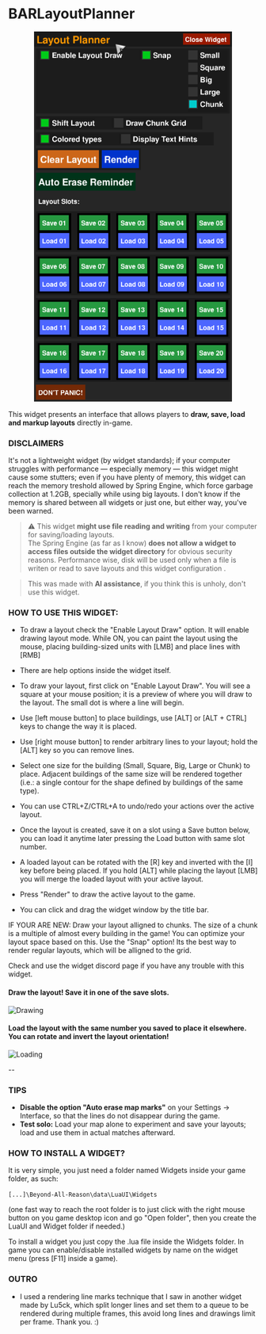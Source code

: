 # BARLayoutPlanner

<p align="center">
  <img src="images/gui.png" width="400" alt="GUI">
</p>

This widget presents an interface that allows players to **draw, save, load and markup layouts** directly in-game.


### DISCLAIMERS
It's not a lightweight widget (by widget standards); if your computer struggles with performance — especially memory — this widget might cause some stutters; even if you have plenty of memory, this widget can reach the memory treshold allowed by Spring Engine, which force garbage collection at 1.2GB, specially while using big layouts. I don't know if the memory is shared between all widgets or just one, but either way, you've been warned.

> ⚠️ This widget **might use file reading and writing** from your computer for saving/loading layouts.  
> The Spring Engine (as far as I know) **does not allow a widget to access files outside the widget directory** for obvious security reasons. Performance wise, disk will be used only when a file is writen or read to save layouts and this widget configuration .

> This was made with **AI assistance**, if you think this is unholy, don't use this widget.

### HOW TO USE THIS WIDGET:
- To draw a layout check the "Enable Layout Draw" option. It will enable drawing layout mode. While ON, you can paint the layout using the mouse, placing building-sized units with [LMB] and place lines with [RMB]

- There are help options inside the widget itself.
- To draw your layout, first click on "Enable Layout Draw". You will see a square at your mouse position; it is a preview of where you will draw to the layout. The small dot is where a line will begin.
- Use [left mouse button] to place buildings, use [ALT] or [ALT + CTRL] keys to change the way it is placed.
- Use [right mouse button] to render arbitrary lines to your layout; hold the [ALT] key so you can remove lines.
- Select one size for the building (Small, Square, Big, Large or Chunk) to place. Adjacent buildings of the same size will be rendered together (i.e.: a single contour for the shape defined by buildings of the same type).
- You can use CTRL+Z/CTRL+A to undo/redo your actions over the active layout.
- Once the layout is created, save it on a slot using a Save button below, you can load it anytime later pressing the Load button with same slot number.
- A loaded layout can be rotated with the [R] key and inverted with the [I] key before being placed. If you hold [ALT] while placing the layout [LMB] you will merge the loaded layout with your active layout.
- Press "Render" to draw the active layout to the game.
- You can click and drag the widget window by the title bar.



IF YOUR ARE NEW:
    Draw your layout alligned to chunks. The size of a chunk is a multiple of almost every building in the game! You can optimize your layout space based on this.
    Use the "Snap" option! Its the best way to render regular layouts, which will be alligned to the grid.

Check and use the widget discord page if you have any trouble with this widget.

#### Draw the layout! Save it in one of the save slots.


  ![Drawing](https://github.com/noryon/BARLayoutPlanner/blob/main/images/drawing_layout-output.gif)

#### Load the layout with the same number you saved to place it elsewhere. You can rotate and invert the layout orientation!

  ![Loading](https://github.com/noryon/BARLayoutPlanner/blob/main/images/loading_layout-output.gif)
  
--

### TIPS
- **Disable the option "Auto erase map marks"** on your Settings -> Interface, so that the lines do not disappear during the game.
- **Test solo:** Load your map alone to experiment and save your layouts; load and use them in actual matches afterward.

### HOW TO INSTALL A WIDGET?
It is very simple, you just need a folder named Widgets inside your game folder, as such:

```[...]\Beyond-All-Reason\data\LuaUI\Widgets``` 

(one fast way to reach the root folder is to just click with the right mouse button on you game desktop icon and go "Open folder", then you create the LuaUI and Widget folder if needed.)

To install a widget you just copy the .lua file inside the Widgets folder.
In game you can enable/disable installed widgets by name on the widget menu (press [F11] inside a game).

### OUTRO
- I used a rendering line marks technique that I saw in another widget made by Lu5ck, which split longer lines and set them to a queue to be rendered during multiple frames, this avoid long lines and drawings limit per frame. Thank you. :)
